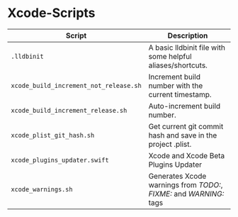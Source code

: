 # Xcode-Scripts

|Script|Description|
|----|----|
|`.lldbinit`|A basic lldbinit file with some helpful aliases/shortcuts.|
|`xcode_build_increment_not_release.sh`|Increment build number with the current timestamp.|
|`xcode_build_increment_release.sh`|Auto-increment build number.|
|`xcode_plist_git_hash.sh`|Get current git commit hash and save in the project .plist.|
|`xcode_plugins_updater.swift`|Xcode and Xcode Beta Plugins Updater|
|`xcode_warnings.sh`|Generates Xcode warnings from *TODO:*, *FIXME:* and *WARNING:* tags|
